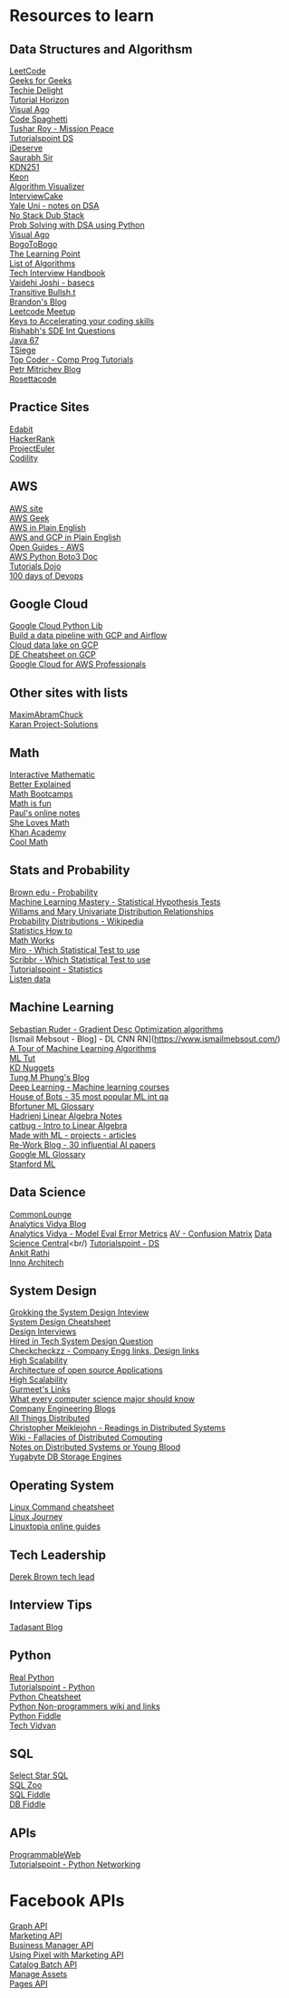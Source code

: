 # Resources to learn

## Data Structures and Algorithsm

[LeetCode](https://leetcode.com/explore/)<br/>
[Geeks for Geeks](https://www.geeksforgeeks.org)<br/>
[Techie Delight](https://www.techiedelight.com)<br/>
[Tutorial Horizon](https://algorithms.tutorialhorizon.com)<br/>
[Visual Ago](https://visualgo.net/en)<br/>
[Code Spaghetti](http://www.codespaghetti.com/interview-success)<br/>
[Tushar Roy - Mission Peace](https://github.com/mission-peace/interview)<br/>
[Tutorialspoint DS](https://www.tutorialspoint.com/data_structures_algorithms/index.htm)<br/>
[iDeserve](https://www.ideserve.co.in)<br/>
[Saurabh Sir](https://www.mysirg.com/courses/data-structure-videos/)<br/>
[KDN251](https://github.com/kdn251/interviews)<br/>
[Keon](https://github.com/keon/algorithms)<br/>
[Algorithm Visualizer](https://algorithm-visualizer.org)<br/>
[InterviewCake](https://www.interviewcake.com/table-of-contents)<br/>
[Yale Uni - notes on DSA](http://www.cs.yale.edu/homes/aspnes/classes/223/notes.html)<br/>
[No Stack Dub Stack](https://github.com/no-stack-dub-sack/cs-playground-react/blob/master/RESOURCES.md)<br/>
[Prob Solving with DSA using Python](http://www.openbookproject.net/books/pythonds/#)<br/>
[Visual Ago](https://visualgo.net/en)<br/>
[BogoToBogo](https://www.bogotobogo.com/Algorithms/algorithms.php)<br/>
[The Learning Point](https://www.thelearningpoint.net/computer-science/programming-interview-questions---microsoft-amazon-google-facebook)<br/>
[List of Algorithms](https://en.wikipedia.org/wiki/List_of_algorithms)<br/>
[Tech Interview Handbook](https://yangshun.github.io/tech-interview-handbook/algorithms/algorithms-introduction)<br/>
[Vaidehi Joshi - basecs](https://medium.com/basecs)<br/>
[Transitive Bullsh.t](https://blog.transitivebullsh.it/gaming-cs-interviews/)<br/>
[Brandon's Blog](https://skerritt.blog/tag/university/)<br/>
[Leetcode Meetup](https://groups.google.com/forum/m/#!forum/leetcode-meetup)<br/>
[Keys to Accelerating your coding skills](http://blog.thefirehoseproject.com/posts/learn-to-code-and-be-self-reliant/)<br/>
[Rishabh's SDE Int Questions](https://github.com/rishabh115/SDE-Interview-Questions?files=1)<br/>
[Java 67](https://www.java67.com/2018/06/data-structure-and-algorithm-interview-questions-programmers.html)<br/>
[TSiege](https://gist.github.com/TSiege/cbb0507082bb18ff7e4b#file-the-technical-interview-cheat-sheet-md)<br/>
[Top Coder - Comp Prog Tutorials](https://www.topcoder.com/community/competitive-programming/tutorials/)<br/>
[Petr Mitrichev Blog](https://petr-mitrichev.blogspot.com/)<br/>
[Rosettacode](http://rosettacode.org/wiki/Category:Programming_Tasks)<br/>

## Practice Sites 

[Edabit](https://github.com/mission-peace/interview/wiki)<br/>
[HackerRank](https://www.hackerrank.com/interview/interview-preparation-kit)<br/>
[ProjectEuler](https://projecteuler.net/archives)<br/>
[Codility](https://app.codility.com/programmers/lessons/1-iterations/)<br/>

## AWS 
[AWS site](https://aws.amazon.com)<br/>
[AWS Geek](https://www.awsgeek.com)<br/>
[AWS in Plain English](https://expeditedsecurity.com/aws-in-plain-english/)<br/>
[AWS and GCP in Plain English](https://gist.github.com/miglen/f6eef81803a43dad434d)<br/>
[Open Guides - AWS](https://github.com/open-guides/og-aws#rds-postgresql)<br/>
[AWS Python Boto3 Doc](https://boto3.amazonaws.com/v1/documentation/api/latest/index.html)<br/>
[Tutorials Dojo](https://tutorialsdojo.com/aws-certified-solutions-architect-associate-saa-c02/)<br/>
[100 days of Devops](http://100daysofdevops.com/day-100-100-days-of-devops/)<br/>

## Google Cloud 
[Google Cloud Python Lib](https://googleapis.dev/python/cloudasset/latest/index.html)<br/>
[Build a data pipeline with GCP and Airflow](https://tuanchris.com/blog/2020-05-23-build-your-first-data-warehouse-with-airflow-on-gcp/)<br/>
[Cloud data lake on GCP](https://github.com/tuanchris/cloud-data-lake)<br/>
[DE Cheatsheet on GCP](https://github.com/ml874/Data-Engineering-on-GCP-Cheatsheet/blob/master/data_engineering_on_GCP.pdf)<br/>
[Google Cloud for AWS Professionals](https://cloud.google.com/docs/compare/aws)<br/>

## Other sites with lists
[MaximAbramChuck](https://github.com/MaximAbramchuck/awesome-interview-questions)<br/>
[Karan Project-Solutions](https://github.com/karan/Projects-Solutions)<br/>

## Math
[Interactive Mathematic](https://www.intmath.com)<br/>
[Better Explained](https://betterexplained.com/archives/)<br/>
[Math Bootcamps](https://www.mathbootcamps.com)<br/>
[Math is fun](https://www.mathsisfun.com)<br/>
[Paul's online notes](https://tutorial.math.lamar.edu)<br/>
[She Loves Math](https://www.shelovesmath.com/#PreAlgebra)<br/>
[Khan Academy](https://www.khanacademy.org/math)<br/>
[Cool Math](https://www.coolmath.com/)<br/>

## Stats and Probability
[Brown edu - Probability](https://seeing-theory.brown.edu/basic-probability/index.html)<br/>
[Machine Learning Mastery - Statistical Hypothesis Tests](https://machinelearningmastery.com/statistical-hypothesis-tests-in-python-cheat-sheet/)<br/>
[Willams and Mary Univariate Distribution Relationships](http://www.math.wm.edu/~leemis/chart/UDR/UDR.html)<br/>
[Probability Distributions - Wikipedia](https://en.wikipedia.org/wiki/Probability_distribution)<br/>
[Statistics How to](https://www.statisticshowto.com/)<br/>
[Math Works](https://www.mathworks.com/help/stats/index.html?s_cid=doc_ftr)<br/>
[Miro - Which Statistical Test to use](https://miro.com/app/board/o9J_ktaDHWU=/)<br/>
[Scribbr - Which Statistical Test to use](https://www.scribbr.com/statistics/statistical-tests/)<br/>
[Tutorialspoint - Statistics](https://www.tutorialspoint.com/statistics/index.htm)<br/>
[Listen data](https://www.listendata.com/p/statistics-tutorials.html)<br/>

## Machine Learning
[Sebastian Ruder - Gradient Desc Optimization algorithms](https://ruder.io/optimizing-gradient-descent/)<br/>
[Ismail Mebsout - Blog] - DL CNN RN](https://www.ismailmebsout.com/)<br/>
[A Tour of Machine Learning Algorithms](https://machinelearningmastery.com/a-tour-of-machine-learning-algorithms/)<br/>
[ML Tut](https://www.mltut.com/deep-learning/)<br/>
[KD Nuggets](https://www.kdnuggets.com/)<br/>
[Tung M Phung's Blog](https://tungmphung.com/data-mining-machine-learning/)<br/>
[Deep Learning - Machine learning courses](https://deep-learning-drizzle.github.io/index.html#mlfund)<br/>
[House of Bots - 35 most popular ML int qa](https://www.houseofbots.com/news-detail/11729-1-35-plus-most-popular-machine-learning-interview-questions-with-answers)<br/>
[Bfortuner ML Glossary](https://github.com/bfortuner/ml-glossary/tree/master/docs)<br/>
[Hadrienj Linear Algebra Notes](https://github.com/hadrienj/deepLearningBook-Notes)<br/>
[catbug - Intro to Linear Algebra](https://pabloinsente.github.io/intro-linear-algebra)<br/>
[Made with ML - projects - articles](https://madewithml.com/projects/?t=week)<br/>
[Re-Work Blog - 30 influential AI papers](https://blog.re-work.co/30-pieces-of-influential-ai-research-in-2019/)<br/>
[Google ML Glossary](https://developers.google.com/machine-learning/glossary)<br/>
[Stanford ML](http://www.holehouse.org/mlclass/)<br/>

## Data Science
[CommonLounge](https://www.commonlounge.com/path/4700ef59ccff433ab292770018050b5b)<br/>
[Analytics Vidya Blog](https://www.analyticsvidhya.com/blog-archive/)<br/>
[Analytics Vidya - Model Eval Error Metrics](https://www.analyticsvidhya.com/blog/2019/08/11-important-model-evaluation-error-metrics/)
[AV - Confusion Matrix](https://www.analyticsvidhya.com/blog/2020/04/confusion-matrix-machine-learning/)
[Data Science Central](https://www.datasciencecentral.com/)<br/)
[Tutorialspoint - DS](https://www.tutorialspoint.com/python_data_science/index.htm)<br/>
[Ankit Rathi](https://ankit-rathi.github.io/data-and-ai/)<br/>
[Inno Architech](https://www.innoarchitech.com/blog/what-is-data-science-does-data-scientist-do)<br/>


## System Design
[Grokking the System Design Inteview](https://www.educative.io/courses/grokking-the-system-design-interview)<br/>
[System Design Cheatsheet](https://gist.github.com/vasanthk/485d1c25737e8e72759f)<br/>
[Design Interviews](https://designinterviews.net/category/architecture/)<br/>
[Hired in Tech System Design Question](https://www.hiredintech.com/system-design/)<br/>
[Checkcheckzz - Company Engg links, Design links](https://github.com/checkcheckzz/system-design-interview/blob/master/README.md)<br/>
[High Scalability](http://highscalability.com)<br/>
[Architecture of open source Applications](http://aosabook.org/en/index.html)<br/>
[High Scalability](http://highscalability.com/latency-everywhere-and-it-costs-you-sales-how-crush-it)<br/>
[Gurmeet's Links](https://gurmeet.net/computer-science/distributed-systems/index.html)<br/>
[What every computer science major should know](http://matt.might.net/articles/what-cs-majors-should-know/)<br/>
[Company Engineering Blogs](https://github.com/kilimchoi/engineering-blogs)<br/>
[All Things Distributed](https://www.allthingsdistributed.com)<br/>
[Christopher Meiklejohn - Readings in Distributed Systems](http://christophermeiklejohn.com/distributed/systems/2013/07/12/readings-in-distributed-systems.html)<br/>
[Wiki - Fallacies of Distributed Computing](https://en.wikipedia.org/wiki/Fallacies_of_distributed_computing)<br/>
[Notes on Distributed Systems or Young Blood](https://www.somethingsimilar.com/2013/01/14/notes-on-distributed-systems-for-young-bloods/)<br/>
[Yugabyte DB Storage Engines](https://blog.yugabyte.com/a-busy-developers-guide-to-database-storage-engines-the-basics/)<br/>

## Operating System
[Linux Command cheatsheet](http://matt.might.net/articles/what-cs-majors-should-know/)<br/>
[Linux Journey](https://linuxjourney.com/)<br/>
[Linuxtopia online guides](https://www.linuxtopia.org/online_books/index.html)<br/>

## Tech Leadership
[Derek Brown tech lead](https://github.com/derekbrown/techlead)<br/>

## Interview Tips
[Tadasant Blog](https://tadasant.com/blog/how-i-funnelled-my-way-into-9-offers-from-sf-tech-startups)<br/>

## Python
[Real Python](https://realpython.com/)<br/>
[Tutorialspoint - Python](https://www.tutorialspoint.com/python/index.htm)<br/>
[Python Cheatsheet](https://gto76.github.io/python-cheatsheet/#main)<br/>
[Python Non-programmers wiki and links](https://wiki.python.org/moin/BeginnersGuide/NonProgrammers)<br/>
[Python Fiddle](http://pythonfiddle.com/)<br/>
[Tech Vidvan](https://techvidvan.com/tutorials/category/python/)<br/>

## SQL
[Select Star SQL](https://selectstarsql.com/)<br/>
[SQL Zoo](https://sqlzoo.net/)<br/>
[SQL Fiddle](http://sqlfiddle.com/)<br/>
[DB Fiddle](https://www.db-fiddle.com/)<br/>

## APIs
[ProgrammableWeb](https://www.programmableweb.com/)<br/>
[Tutorialspoint - Python Networking](https://www.tutorialspoint.com/python_network_programming/index.htm)<br/>

# Facebook APIs
[Graph API](https://developers.facebook.com/docs/graph-api)<br/>
[Marketing API](https://developers.facebook.com/docs/marketing-apis/)<br/>
[Business Manager API](https://developers.facebook.com/docs/business-manager-api)<br/>
[Using Pixel with Marketing API](https://developers.facebook.com/docs/marketing-api/audiences-api/pixel)<br/>
[Catalog Batch API](https://developers.facebook.com/docs/marketing-api/catalog-batch)<br/>
[Manage Assets](https://developers.facebook.com/docs/marketing-api/business-asset-management/guides)<br/>
[Pages API](https://developers.facebook.com/docs/pages/)<br/>